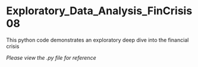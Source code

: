 # Exploratory_Data_Analysis_FinCrisis08
This python code demonstrates an exploratory deep dive into the financial crisis

*Please view the .py file for reference*
